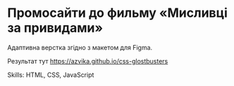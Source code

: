 # Промосайти до фильму «Мисливці за привидами»

Адаптивна верстка згідно з макетом для Figma.

Результат тут https://azvika.github.io/css-glostbusters

Skills: HTML, CSS, JavaScript
